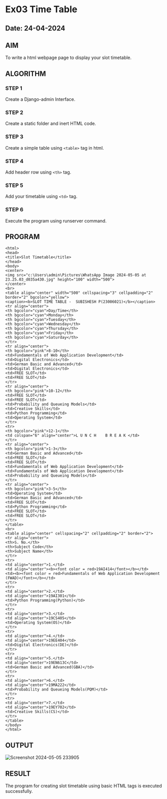 # Ex03 Time Table
## Date: 24-04-2024

## AIM
To write a html webpage page to display your slot timetable.

## ALGORITHM
### STEP 1
Create a Django-admin Interface.

### STEP 2
Create a static folder and inert HTML code.

### STEP 3
Create a simple table using ```<table>``` tag in html.

### STEP 4
Add header row using ```<th>``` tag.

### STEP 5
Add your timetable using ```<td>``` tag.

### STEP 6
Execute the program using runserver command.

## PROGRAM
```
<html>
<head>
<title>Slot Timetable</title>
</head>
<body>
<center>
<img src="c:\Users\admin\Pictures\WhatsApp Image 2024-05-05 at 23.25.03_d035a430.jpg" height="100" width="500">
</center>
<br>
<table align="center" width="500" cellspacing="3" cellpadding="2" border="2" bgcolor="yellow">
<caption><b>SLOT TIME TABLE -  SUBISHESH P(23006021)</b></caption>
<tr align="center">
<th bgcolor="cyan">Day/Time</th>
<th bgcolor="cyan">Monday</th>
<th bgcolor="cyan">Tuesday</th>
<th bgcolor="cyan">Wednesday</th>
<th bgcolor="cyan">Thursday</th>
<th bgcolor="cyan">Friday</th>
<th bgcolor="cyan">Saturday</th>
</tr>
<tr align="center">
<th bgcolor="pink">8-10</th>
<td>Fundamentals of Web Application Development</td>
<td>Digital Electronics</td>
<td>German Basic and Advanced</td>
<td>Digital Electronics</td>
<td>FREE SLOT</td>
<td>FREE SLOT</td>
</tr>
<tr align="center">
<th bgcolor="pink">10-12</th>
<td>FREE SLOT</td>
<td>FREE SLOT</td>
<td>Probability and Queueing Models</td>
<td>Creative Skills</td>
<td>Python Programming</td>
<td>Operating System</td>
</tr>
<tr>
<th bgcolor="pink">12-1</th>
<td colspan="6" align="center">L U N C H    B R E A K </td>
</tr>
<tr align="center">
<th bgcolor="pink">1-3</th>
<td>German Basic and Advanced</td>
<td>FREE SLOT</td>
<td>FREE SLOT</td>
<td>Fundamentals of Web Application Development</td>
<td>Fundamentals of Web Application Development</td>
<td>Probability and Queueing Models</td>
</tr>
<tr align="center">
<th bgcolor="pink">3-5</th>
<td>Operating System</td>
<td>German Basic and Advanced</td>
<td>FREE SLOT</td>
<td>Python Programming</td>
<td>FREE SLOT</td>
<td>FREE SLOT</td>
</tr>
</table>
<br>
<table align="center" cellspacing="2" cellpadding="2" border="2">
<tr align="center">
<th>S. No.</th>
<th>Subject Code</th>
<th>Subject Name</th>
</tr>
<tr>
<td align="center">1.</td>
<td align="center"><b><font color = red>19AI414</font></b></td>
<td><b><font color = red>Fundamentals of Web Application Development (FWAD)</font></b></td>
</tr>
<tr>
<td align="center">2.</td>
<td align="center">19AI301</td>
<td>Python Programming(Python)</td>
</tr>
<tr>
<td align="center">3.</td>
<td align="center">19CS405</td>
<td>Operating System(OS)</td>
</tr>
<tr>
<td align="center">4.</td>
<td align="center">19EE404</td>
<td>Digital Electronics(DE)</td>
</tr>
<tr>
<td align="center">5.</td>
<td align="center">19EN613C</td>
<td>German Basic and Advanced(GBA)</td>
</tr>
<tr>
<td align="center">6.</td>
<td align="center">19MA222</td>
<td>Probability and Queueing Models(PQM)</td>
</tr>
<tr>
<td align="center">7.</td>
<td align="center">19EY702</td>
<td>Creative Skills(CS)</td>
</tr>
</table>
</body>
</html>

```
## OUTPUT

![Screenshot 2024-05-05 233905](https://github.com/Loveboysubi/slot/assets/138970879/19d1a994-341d-46a9-a71d-425faba53913)

## RESULT
The program for creating slot timetable using basic HTML tags is executed successfully.
